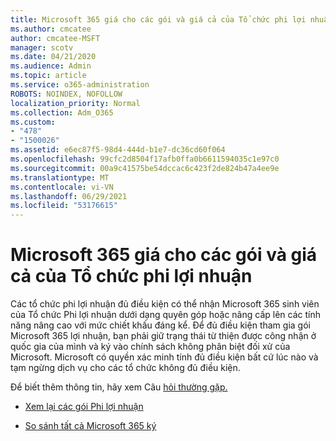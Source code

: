 ```yaml
---
title: Microsoft 365 giá cho các gói và giá cả của Tổ chức phi lợi nhuận
ms.author: cmcatee
author: cmcatee-MSFT
manager: scotv
ms.date: 04/21/2020
ms.audience: Admin
ms.topic: article
ms.service: o365-administration
ROBOTS: NOINDEX, NOFOLLOW
localization_priority: Normal
ms.collection: Adm_O365
ms.custom:
- "478"
- "1500026"
ms.assetid: e6ec87f5-98d4-444d-b1e7-dc36cd60f064
ms.openlocfilehash: 99cfc2d8504f17afb0ffa0b6611594035c1e97c0
ms.sourcegitcommit: 00a9c41575be54dccac6c423f2de824b47a4ee9e
ms.translationtype: MT
ms.contentlocale: vi-VN
ms.lasthandoff: 06/29/2021
ms.locfileid: "53176615"
---
```

# <a name="microsoft-365-for-nonprofit-plans-and-pricing"></a>Microsoft 365 giá cho các gói và giá cả của Tổ chức phi lợi nhuận

Các tổ chức phi lợi nhuận đủ điều kiện có thể nhận Microsoft 365 sinh viên của Tổ chức Phi lợi nhuận dưới dạng quyên góp hoặc nâng cấp lên các tính năng nâng cao với mức chiết khấu đáng kể. Để đủ điều kiện tham gia gói Microsoft 365 lợi [](https://go.microsoft.com/fwlink/p/?LinkID=330253) nhuận, bạn phải giữ trạng thái từ thiện được công nhận ở quốc gia của mình và ký vào chính sách không phân biệt đối xử của Microsoft. Microsoft có quyền xác minh tính đủ điều kiện bất cứ lúc nào và tạm ngừng dịch vụ cho các tổ chức không đủ điều kiện.
  
Để biết thêm thông tin, hãy xem Câu [hỏi thường gặp.](https://products.office.com/nonprofit/office-365-nonprofit)
  
- [Xem lại các gói Phi lợi nhuận](https://products.office.com/nonprofit/office-365-nonprofit-plans-and-pricing?tab=1)

- [So sánh tất cả Microsoft 365 ký](https://products.office.com/business/compare-more-office-365-for-business-plans)